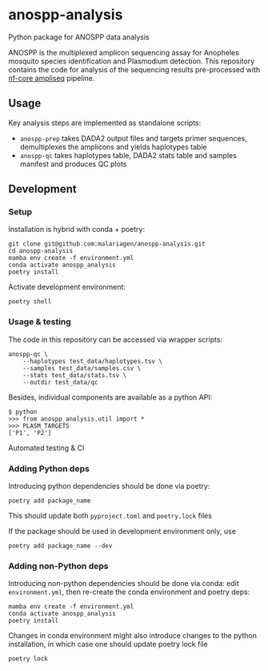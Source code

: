 # anospp-analysis

Python package for ANOSPP data analysis

ANOSPP is the multiplexed amplicon sequencing assay for Anopheles mosquito species identification and Plasmodium detection. This repository contains the code for analysis of the sequencing results pre-processed with [nf-core ampliseq](https://nf-co.re/ampliseq) pipeline. 

## Usage

Key analysis steps are implemented as standalone scripts:
- `anospp-prep` takes DADA2 output files and targets primer sequences, demultiplexes the amplicons and yields haplotypes table
- `anospp-qc` takes haplotypes table, DADA2 stats table and samples manifest and produces QC plots 

## Development

### Setup

Installation is hybrid with conda + poetry:
```
git clone git@github.com:malariagen/anospp-analysis.git
cd anospp-analysis
mamba env create -f environment.yml
conda activate anospp_analysis
poetry install
```

Activate development environment:
```
poetry shell
```

### Usage & testing

The code in this repository can be accessed via wrapper scripts:
```
anospp-qc \
    --haplotypes test_data/haplotypes.tsv \
    --samples test_data/samples.csv \
    --stats test_data/stats.tsv \
    --outdir test_data/qc
```

Besides, individual components are available as a python API:
```
$ python
>>> from anospp_analysis.util import *
>>> PLASM_TARGETS
['P1', 'P2']
```

Automated testing & CI

### Adding Python deps

Introducing python dependencies should be done via poetry:
```
poetry add package_name
``` 
This should update both `pyproject.toml` and `poetry.lock` files

If the package should be used in development environment only, use
```
poetry add package_name --dev
```

### Adding non-Python deps

Introducing non-python dependencies should be done via conda: edit `environment.yml`, 
then re-create the conda environment and poetry deps:
```
mamba env create -f environment.yml
conda activate anospp_analysis
poetry install
```

Changes in conda environment might also introduce changes to the python installation, 
in which case one should update poetry lock file
```
poetry lock
```
